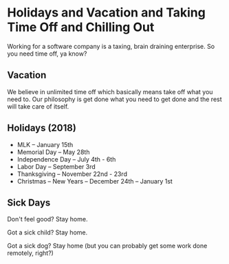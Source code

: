 # Holidays and Vacation and Taking Time Off and Chilling Out

Working for a software company is a taxing, brain draining enterprise. So you need time off, ya know?

## Vacation
We believe in unlimited time off which basically means take off what you need to. Our philosophy is get done what you need to get done and the rest will take care of itself.

## Holidays (2018)
* MLK – January 15th
* Memorial Day – May 28th
* Independence Day – July 4th - 6th
* Labor Day – September 3rd
* Thanksgiving – November 22nd - 23rd
* Christmas – New Years – December 24th – January 1st

## Sick Days
Don't feel good? Stay home.

Got a sick child? Stay home.

Got a sick dog? Stay home (but you can probably get some work done remotely, right?)
